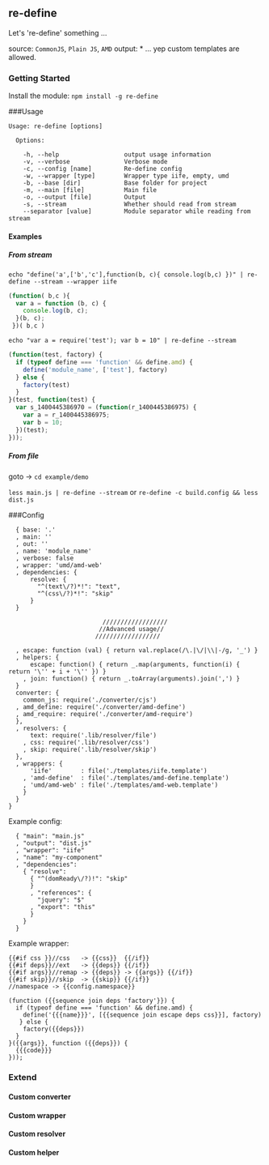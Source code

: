 ## re-define
Let's 're-define' something ...

source: `CommonJS`, `Plain JS`, `AMD` output: \* ... yep custom templates are allowed.

### Getting Started
Install the module: `npm install -g re-define`

###Usage
```
Usage: re-define [options]

  Options:

    -h, --help                  output usage information
    -v, --verbose               Verbose mode
    -c, --config [name]         Re-define config
    -w, --wrapper [type]        Wrapper type iife, empty, umd
    -b, --base [dir]            Base folder for project
    -m, --main [file]           Main file
    -o, --output [file]         Output
    -s, --stream                Whether should read from stream
    --separator [value]         Module separator while reading from stream
```

#### Examples

##### From stream
`echo "define('a',['b','c'],function(b, c){ console.log(b,c) })" | re-define --stream --wrapper iife`

```js
(function( b,c ){
  var a = function (b, c) {
    console.log(b, c);
  }(b, c);
 })( b,c )
```

`echo "var a = require('test'); var b = 10" | re-define --stream`

```js
(function(test, factory) {
  if (typeof define === 'function' && define.amd) {
    define('module_name', ['test'], factory)
  } else {
    factory(test)
  }
}(test, function(test) {
  var s_1400445386970 = (function(r_1400445386975) {
    var a = r_1400445386975;
    var b = 10;
  })(test);
}));
```

##### From file
goto -> `cd example/demo`

`less main.js | re-define --stream`
or
`re-define -c build.config && less dist.js`

###Config
```
  { base: '.'
  , main: ''
  , out: ''
  , name: 'module_name'
  , verbose: false
  , wrapper: 'umd/amd-web'
  , dependencies: { 
      resolve: { 
        "^(text\/?)*!": "text",
        "^(css\/?)*!": "skip"
      }
  }

                          //////////////////
                         //Advanced usage//
                        //////////////////

  , escape: function (val) { return val.replace(/\.|\/|\\|-/g, '_') }
  , helpers: { 
      escape: function() { return _.map(arguments, function(i) { return '\'' + i + '\'' }) }
    , join: function() { return _.toArray(arguments).join(',') } 
  }
  converter: {
    common_js: require('./converter/cjs')
  , amd_define: require('./converter/amd-define')
  , amd_require: require('./converter/amd-require')
  },
  , resolvers: {
      text: require('.lib/resolver/file')
    , css: require('.lib/resolver/css')
    , skip: require('.lib/resolver/skip')
  },
  , wrappers: {
      'iife'        : file('./templates/iife.template')
    , 'amd-define'  : file('./templates/amd-define.template')
    , 'umd/amd-web' : file('./templates/amd-web.template')
    }
  }
}
```

Example config:
```
  { "main": "main.js"
  , "output": "dist.js"
  , "wrapper": "iife"
  , "name": "my-component"
  , "dependencies":
    { "resolve": 
      { "^(domReady\/?)!": "skip"
      }
      , "references": {
        "jquery": "$"
      , "export": "this"
      }
    }
  }
```

Example wrapper:
```
{{#if css }}//css   -> {{css}}  {{/if}}
{{#if deps}}//ext   -> {{deps}} {{/if}}
{{#if args}}//remap -> {{deps}} -> {{args}} {{/if}}
{{#if skip}}//skip  -> {{skip}} {{/if}}
//namespace -> {{config.namespace}}

(function ({{sequence join deps 'factory'}}) {
  if (typeof define === 'function' && define.amd) {
    define('{{{name}}}', [{{sequence join escape deps css}}], factory)
   } else {
    factory({{deps}})
  }
}({{args}}, function ({{deps}}) {
  {{{code}}}
}));
```

### Extend
#### Custom converter
#### Custom wrapper
#### Custom resolver
#### Custom helper
